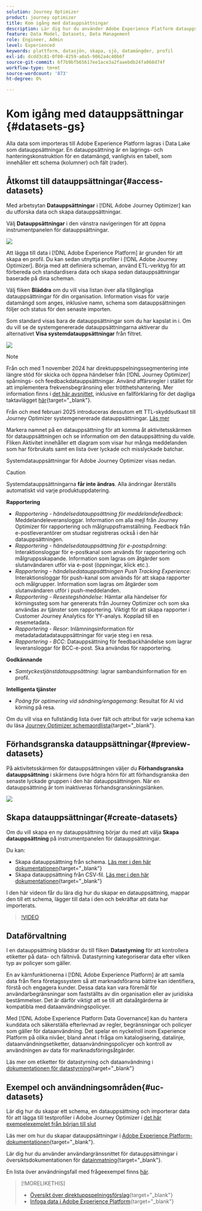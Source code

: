 ```yaml
---
solution: Journey Optimizer
product: journey optimizer
title: Kom igång med datauppsättningar
description: Lär dig hur du använder Adobe Experience Platform datauppsättningar i Adobe Journey Optimizer
feature: Data Model, Datasets, Data Management
role: Engineer, Admin
level: Experienced
keywords: plattform, datasjön, skapa, sjö, datamängder, profil
exl-id: dcdd3c81-0f00-4259-a8a5-9062a4c40b6f
source-git-commit: 6f7b9bfb65617ee1ace3a2faaebdb24fa068d74f
workflow-type: tm+mt
source-wordcount: '873'
ht-degree: 0%

---
```


# Kom igång med datauppsättningar {#datasets-gs}

Alla data som importeras till Adobe Experience Platform lagras i Data Lake som datauppsättningar. En datauppsättning är en lagrings- och hanteringskonstruktion för en datamängd, vanligtvis en tabell, som innehåller ett schema (kolumner) och fält (rader).

## Åtkomst till datauppsättningar{#access-datasets}

Med arbetsytan **Datauppsättningar** i [!DNL Adobe Journey Optimizer] kan du utforska data och skapa datauppsättningar.

Välj **Datauppsättningar** i den vänstra navigeringen för att öppna instrumentpanelen för datauppsättningar.

![](assets/datasets-home.png)

Att lägga till data i [!DNL Adobe Experience Platform] är grunden för att skapa en profil. Du kan sedan utnyttja profiler i [!DNL Adobe Journey Optimizer]. Börja med att definiera scheman, använd ETL-verktyg för att förbereda och standardisera data och skapa sedan datauppsättningar baserade på dina scheman.

Välj fliken **Bläddra** om du vill visa listan över alla tillgängliga datauppsättningar för din organisation. Information visas för varje datamängd som anges, inklusive namn, schema som datauppsättningen följer och status för den senaste importen.

Som standard visas bara de datauppsättningar som du har kapslat in i. Om du vill se de systemgenererade datauppsättningarna aktiverar du alternativet **Visa systemdatauppsättningar** från filtret.

![](assets/ajo-system-datasets.png)

>[!NOTE]
>
>Från och med 1 november 2024 har direktuppspelningssegmentering inte längre stöd för skicka och öppna händelser från [!DNL Journey Optimizer] spårnings- och feedbackdatauppsättningar. Använd affärsregler i stället för att implementera frekvensbegränsning eller trötthetshantering. Mer information finns i [det här avsnittet](../conflict-prioritization/rule-sets.md), inklusive en fallförklaring för det dagliga taktavlägget [här](https://experienceleaguecommunities.adobe.com/t5/journey-optimizer-blogs/elevate-customer-experience-with-daily-frequency-capping-in-ajo/ba-p/761510){target="_blank"}.
>
>Från och med februari 2025 introduceras dessutom ett TTL-skyddsutkast till Journey Optimizer systemgenererade datauppsättningar. [Läs mer](datasets-ttl.md)

Markera namnet på en datauppsättning för att komma åt aktivitetsskärmen för datauppsättningen och se information om den datauppsättning du valde. Fliken Aktivitet innehåller ett diagram som visar hur många meddelanden som har förbrukats samt en lista över lyckade och misslyckade batchar.

Systemdatauppsättningar för Adobe Journey Optimizer visas nedan.

>[!CAUTION]
>
> Systemdatauppsättningarna **får inte ändras**. Alla ändringar återställs automatiskt vid varje produktuppdatering.

**Rapportering**

* _Rapportering - händelsedatauppsättning för meddelandefeedback_: Meddelandeleveransloggar. Information om alla mejl från Journey Optimizer för rapportering och målgruppsframställning. Feedback från e-postleverantörer om studsar registreras också i den här datauppsättningen.
* _Rapportering - händelsedatauppsättning för e-postspårning_: Interaktionsloggar för e-postkanal som används för rapportering och målgruppsskapande. Information som lagras om åtgärder som slutanvändaren utför via e-post (öppningar, klick etc.).
* _Rapportering - händelsedatauppsättningen Push Tracking Experience_: Interaktionsloggar för push-kanal som används för att skapa rapporter och målgrupper. Information som lagras om åtgärder som slutanvändaren utför i push-meddelanden.
* _Rapportering - Resestegshändelse_: Hämtar alla händelser för körningssteg som har genererats från Journey Optimizer och som ska användas av tjänster som rapportering. Viktigt för att skapa rapporter i Customer Journey Analytics för YY-analys. Kopplad till en resemetadata.
* _Rapportering - Resor_: Inlämningsinformation för metadatadatadatauppsättningar för varje steg i en resa.
* _Rapportering - BCC_: Datauppsättning för feedbackhändelse som lagrar leveransloggar för BCC-e-post. Ska användas för rapportering.

**Godkännande**

* _Samtyckestjänstdatauppsättning_: lagrar sambandsinformation för en profil.

**Intelligenta tjänster**

* _Poäng för optimering vid sändning/engagemang_: Resultat för AI vid körning på resa.

Om du vill visa en fullständig lista över fält och attribut för varje schema kan du läsa [Journey Optimizer schemaordlista](https://experienceleague.adobe.com/tools/ajo-schemas/schema-dictionary.html?lang=sv-SE){target="_blank"}.

## Förhandsgranska datauppsättningar{#preview-datasets}

På aktivitetsskärmen för datauppsättningen väljer du **Förhandsgranska datauppsättning** i skärmens övre högra hörn för att förhandsgranska den senaste lyckade gruppen i den här datauppsättningen. När en datauppsättning är tom inaktiveras förhandsgranskningslänken.

![](assets/dataset-preview.png)

## Skapa datauppsättningar{#create-datasets}

Om du vill skapa en ny datauppsättning börjar du med att välja **Skapa datauppsättning** på instrumentpanelen för datauppsättningar.

Du kan:

* Skapa datauppsättning från schema. [Läs mer i den här dokumentationen](https://experienceleague.adobe.com/docs/experience-platform/catalog/datasets/user-guide.html?lang=sv-SE#schema){target="_blank"}
* Skapa datauppsättning från CSV-fil. [Läs mer i den här dokumentationen](https://experienceleague.adobe.com/docs/experience-platform/ingestion/tutorials/map-a-csv-file.html?lang=sv-SE){target="_blank"}

I den här videon får du lära dig hur du skapar en datauppsättning, mappar den till ett schema, lägger till data i den och bekräftar att data har importerats.

>[!VIDEO](https://video.tv.adobe.com/v/334293?quality=12)

## Dataförvaltning

I en datauppsättning bläddrar du till fliken **Datastyrning** för att kontrollera etiketter på data- och fältnivå. Datastyrning kategoriserar data efter vilken typ av policyer som gäller.

En av kärnfunktionerna i [!DNL Adobe Experience Platform] är att samla data från flera företagssystem så att marknadsförarna bättre kan identifiera, förstå och engagera kunder. Dessa data kan vara föremål för användarbegränsningar som fastställts av din organisation eller av juridiska bestämmelser. Det är därför viktigt att se till att dataåtgärderna är kompatibla med dataanvändningspolicyer.

Med [!DNL Adobe Experience Platform Data Governance] kan du hantera kunddata och säkerställa efterlevnad av regler, begränsningar och policyer som gäller för dataanvändning. Det spelar en nyckelroll inom Experience Platform på olika nivåer, bland annat i fråga om katalogisering, datalinje, dataanvändningsetiketter, dataanvändningspolicyer och kontroll av användningen av data för marknadsföringsåtgärder.

Läs mer om etiketter för datastyrning och dataanvändning i [dokumentationen för datastyrning](https://experienceleague.adobe.com/docs/experience-platform/data-governance/labels/user-guide.html?lang=sv-SE){target="_blank"}

## Exempel och användningsområden{#uc-datasets}

Lär dig hur du skapar ett schema, en datauppsättning och importerar data för att lägga till testprofiler i Adobe Journey Optimizer i [det här exempelexemplet från början till slut](../audience/creating-test-profiles.md)

Läs mer om hur du skapar datauppsättningar i [Adobe Experience Platform-dokumentationen](https://experienceleague.adobe.com/docs/experience-platform/catalog/datasets/overview.html?lang=sv-SE){target="_blank"}.

Lär dig hur du använder användargränssnittet för datauppsättningar i översiktsdokumentationen för [datainmatning](https://experienceleague.adobe.com/docs/experience-platform/ingestion/home.html?lang=sv-SE){target="_blank"}.

En lista över användningsfall med frågeexempel finns [här](../data/datasets-query-examples.md).

>[!MORELIKETHIS]
>
>* [Översikt över direktuppspelningsförslag](https://experienceleague.adobe.com/docs/experience-platform/ingestion/streaming/overview.html?lang=sv){target="_blank"}
>* [Infoga data i Adobe Experience Platform](https://experienceleague.adobe.com/docs/experience-platform/ingestion/tutorials/ingest-batch-data.html?lang=sv-SE){target="_blank"}

